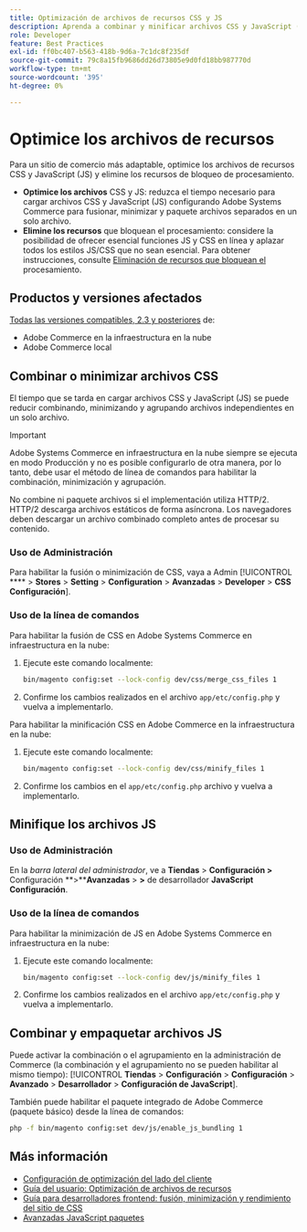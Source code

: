 ```yaml
---
title: Optimización de archivos de recursos CSS y JS
description: Aprenda a combinar y minificar archivos CSS y JavaScript (JS) para proyectos de Adobe Commerce desde el administrador o desde la línea de comandos.
role: Developer
feature: Best Practices
exl-id: ff0bc407-b563-418b-9d6a-7c1dc8f235df
source-git-commit: 79c8a15fb9686dd26d73805e9d0fd18bb987770d
workflow-type: tm+mt
source-wordcount: '395'
ht-degree: 0%

---
```


# Optimice los archivos de recursos

Para un sitio de comercio más adaptable, optimice los archivos de recursos CSS y JavaScript (JS) y elimine los recursos de bloqueo de procesamiento.

- **Optimice los archivos** CSS y JS: reduzca el tiempo necesario para cargar archivos CSS y JavaScript (JS) configurando Adobe Systems Commerce para fusionar, minimizar y paquete archivos separados en un solo archivo.
- **Elimine los recursos** que bloquean el procesamiento: considere la posibilidad de ofrecer esencial funciones JS y CSS en línea y aplazar todos los estilos JS/CSS que no sean esencial. Para obtener instrucciones, consulte [Eliminación de recursos que bloquean el](https://web.dev/render-blocking-resources/) procesamiento.

## Productos y versiones afectados

[Todas las versiones compatibles, 2.3 y posteriores](../../../release/versions.md) de:

- Adobe Commerce en la infraestructura en la nube
- Adobe Commerce local

## Combinar o minimizar archivos CSS

El tiempo que se tarda en cargar archivos CSS y JavaScript (JS) se puede reducir combinando, minimizando y agrupando archivos independientes en un solo archivo.

>[!IMPORTANT]
>
>Adobe Systems Commerce en infraestructura en la nube siempre se ejecuta en modo Producción y no es posible configurarlo de otra manera, por lo tanto, debe usar el método de línea de comandos para habilitar la combinación, minimización y agrupación.

No combine ni paquete archivos si el implementación utiliza HTTP/2. HTTP/2 descarga archivos estáticos de forma asíncrona. Los navegadores deben descargar un archivo combinado completo antes de procesar su contenido.

### Uso de Administración

Para habilitar la fusión o minimización de CSS, vaya a Admin [!UICONTROL **** > **Stores** > **Setting** > **Configuration** > **Avanzadas** > **Developer** > **CSS Configuración**].

### Uso de la línea de comandos

Para habilitar la fusión de CSS en Adobe Systems Commerce en infraestructura en la nube:

1. Ejecute este comando localmente:

   ```bash
   bin/magento config:set --lock-config dev/css/merge_css_files 1
   ```

1. Confirme los cambios realizados en el archivo `app/etc/config.php` y vuelva a implementarlo.

Para habilitar la minificación CSS en Adobe Commerce en la infraestructura en la nube:

1. Ejecute este comando localmente:

   ```bash
   bin/magento config:set --lock-config dev/css/minify_files 1
   ```

1. Confirme los cambios en el `app/etc/config.php` archivo y vuelva a implementarlo.

## Minifique los archivos JS

### Uso de Administración

En la *barra lateral del administrador*, ve a **Tiendas** > **Configuración >** Configuración **>****Avanzadas** > **>** de desarrollador **JavaScript Configuración**.

### Uso de la línea de comandos

Para habilitar la minimización de JS en Adobe Systems Commerce en infraestructura en la nube:

1. Ejecute este comando localmente:

   ```bash
   bin/magento config:set --lock-config dev/js/minify_files 1
   ```

1. Confirme los cambios realizados en el archivo `app/etc/config.php` y vuelva a implementarlo.

## Combinar y empaquetar archivos JS

Puede activar la combinación o el agrupamiento en la administración de Commerce (la combinación y el agrupamiento no se pueden habilitar al mismo tiempo): [!UICONTROL **Tiendas** > **Configuración** > **Configuración** > **Avanzado** > **Desarrollador** > **Configuración de JavaScript**].

También puede habilitar el paquete integrado de Adobe Commerce (paquete básico) desde la línea de comandos:

```bash
php -f bin/magento config:set dev/js/enable_js_bundling 1
```

## Más información

- [Configuración de optimización del lado del cliente](../../../performance/configuration.md#client-side-optimization-settings)
- [Guía del usuario: Optimización de archivos de recursos](https://experienceleague.adobe.com/en/docs/commerce-admin/systems/tools/developer-tools#optimizing-resource-files)
- [Guía para desarrolladores frontend: fusión, minimización y rendimiento del sitio de CSS](https://developer.adobe.com/commerce/frontend-core/guide/css/#css-merging-minification-and-performance)
- [Avanzadas JavaScript paquetes](../../../performance/advanced-js-bundling.md)
